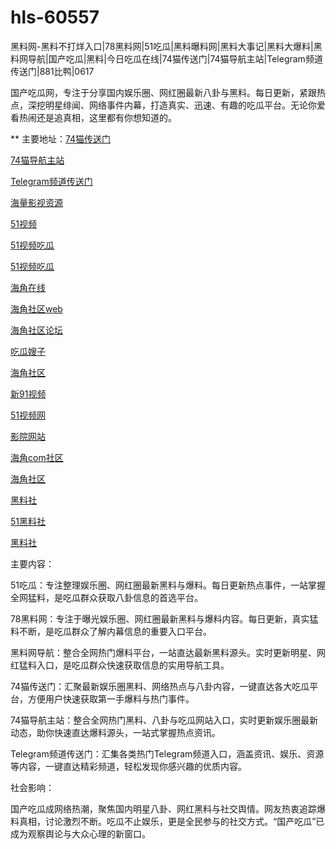 # hls-60557
黑料网-黑料不打烊入口|78黑料网|51吃瓜|黑料曝料网|黑料大事记|黑料大爆料|黑料网导航|国产吃瓜|黑料|今日吃瓜在线|74猫传送门|74猫导航主站|Telegram频道传送门|881比鸭|0617

国产吃瓜网，专注于分享国内娱乐圈、网红圈最新八卦与黑料。每日更新，紧跟热点，深挖明星绯闻、网络事件内幕，打造真实、迅速、有趣的吃瓜平台。无论你爱看热闹还是追真相，这里都有你想知道的。

** 主要地址：<a href="https://74mao.com/">74猫传送门</a>

<a href="https://74mao.com/">74猫导航主站</a>

<a href="https://74mao.com/">Telegram频道传送门</a>

<a href="https://hj-295.pages.dev/">海量影视资源</a>

<a href="https://hj-301.pages.dev/">51视频</a>

<a href="https://hj-309.pages.dev/">51视频吃瓜</a>

<a href="https://hj-310.pages.dev/">51视频吃瓜</a>

<a href="https://hj-335.pages.dev/">海角在线</a>

<a href="https://hj-337.pages.dev/">海角社区web</a>

<a href="https://hj-342.pages.dev/">海角社区论坛</a>

<a href="https://hj-344.pages.dev/">吃瓜嫂子</a>

<a href="https://hj-348.pages.dev/">海角社区</a>

<a href="https://hj-356.pages.dev/">新91视频</a>

<a href="https://hj-1301.pages.dev/">51视频网</a>

<a href="https://hj-218.pages.dev/">影院网站</a>

<a href="https://hj-219.pages.dev/">海角com社区</a>

<a href="https://hj-224.pages.dev/">海角社区</a>

<a href="https://hls-15.pages.dev/">黑料社</a>

<a href="https://hls-17.pages.dev/">51黑料社</a>

<a href="https://hls-19.pages.dev/">黑料社</a>

主要内容：

51吃瓜：专注整理娱乐圈、网红圈最新黑料与爆料。每日更新热点事件，一站掌握全网猛料，是吃瓜群众获取八卦信息的首选平台。

78黑料网：专注于曝光娱乐圈、网红圈最新黑料与爆料内容。每日更新，真实猛料不断，是吃瓜群众了解内幕信息的重要入口平台。

黑料网导航：整合全网热门爆料平台，一站直达最新黑料源头。实时更新明星、网红猛料入口，是吃瓜群众快速获取信息的实用导航工具。

74猫传送门：汇聚最新娱乐圈黑料、网络热点与八卦内容，一键直达各大吃瓜平台，方便用户快速获取第一手爆料与热门事件。

74猫导航主站：整合全网热门黑料、八卦与吃瓜网站入口，实时更新娱乐圈最新动态，助你快速直达爆料源头，一站式掌握热点资讯。

Telegram频道传送门：汇集各类热门Telegram频道入口，涵盖资讯、娱乐、资源等内容，一键直达精彩频道，轻松发现你感兴趣的优质内容。

社会影响：

国产吃瓜成网络热潮，聚焦国内明星八卦、网红黑料与社交舆情。网友热衷追踪爆料真相，讨论激烈不断。吃瓜不止娱乐，更是全民参与的社交方式。“国产吃瓜”已成为观察舆论与大众心理的新窗口。
